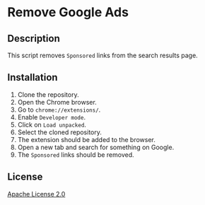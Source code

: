 # Remove Google Ads

## Description

This script removes `Sponsored` links from the search results page.

## Installation

1. Clone the repository.
2. Open the Chrome browser.
3. Go to `chrome://extensions/`.
4. Enable `Developer mode`.
5. Click on `Load unpacked`.
6. Select the cloned repository.
7. The extension should be added to the browser.
8. Open a new tab and search for something on Google.
9. The `Sponsored` links should be removed.

## License
[Apache License 2.0](LICENSE)
